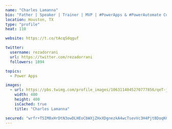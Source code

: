 ```yaml
---
name: "Charles Lamanna"
bio: "Father | Speaker | Trainer | MVP | #PowerApps & #PowerAutomate Community Super User | YouTuber Right-pointing triangle http://youtube.com/c/rezadorrani | Learn - Share - Clockwise rightwards and leftwards open circle arrows"
location: Houston, TX
type: "profile"
heat: 110

website: https://t.co/tAcqSdqguf

twitter:
  username: rezadorrani
  url: https://twitter.com/rezadorrani
  followers: 1894

topics:
  - Power Apps

images:
  - url: https://pbs.twimg.com/profile_images/1063114045270777856/qeT-jpWr_400x400.jpg
    width: 400
    height: 400
    isCached: true
    title: "Charles Lamanna"

secured: "wrfr+TSIM8xHrDtN3owDLHEoCbWXjZHxXDgnezkA4wcTsevVc3H4Pjt8DoqKG+pK+aSF8U+jv42QoeCNhxsdGREnmDSvgvaP9OdpBok3WZWQUzR6H8utrqzUW0jZ2yfizREacg0iBkJoFZ5Jw0Ut1yPPvHF1flTpfFwWCSrOD5iqhOMDjLaj5oebGaRangYPOmh4UMalearIbmCajUquKoxsgofRiwYChR+wUKWKtLk0dO3aSWcIrckpqNAWCNRS7QZVOD52tMpDjBETImUNiCWYkElREcx76Bc/PZyxyrNV572GINkYMzzE38yj+ngwbB3MJhv5UkXfim5/x/IOLbADURpqD65oT/PODgBEGlFbMg73IkYpjro1Glhu/42jOhXhELqE4Md/1x1J2NYp7y/GAlV4kMfOY6MBQhFGFVI=;YbcSUsPJHIzKaOGvgIAqsg=="
---
```


